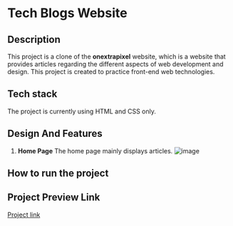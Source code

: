 # Tech Blogs Website
## Description
This project is a clone of the __onextrapixel__ website, which is a website that provides articles regarding the different aspects of web development and design. This project is created to practice front-end web technologies.

## Tech stack
The project is currently using HTML and CSS only.


## Design And Features
1. __Home Page__
   The home page mainly displays articles.
   ![image](https://github.com/user-attachments/assets/81299efe-a8c3-4d59-8405-88c54383109b)


## How to run the project

## Project Preview Link
[Project link](https://onextrapixel.netlify.app/)

